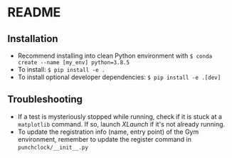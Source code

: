 # README

## Installation

- Recommend installing into clean Python environment with `$ conda create --name [my_env] python=3.8.5`
- To install: `$ pip install -e .`
- To install optional developer dependencies: `$ pip install -e .[dev]`
 
## Troubleshooting

- If a test is mysteriously stopped while running, check if it is stuck at a `matplotlib` command. If so, launch *XLaunch* if it's not already running.
- To update the registration info (name, entry point) of the Gym environment, remember to update the register command in `punchclock/__init__.py`